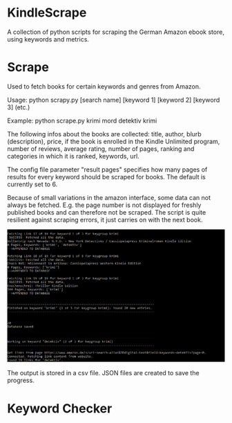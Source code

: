 # KindleScrape
A collection of python scripts for scraping the German Amazon ebook store, using keywords and metrics.


# Scrape

Used to fetch books for certain keywords and genres from Amazon.

Usage: python scrapy.py [search name] [keyword 1] [keyword 2] [keyword 3] (etc.)

Example: python scrape.py krimi mord detektiv krimi

The following infos about the books are collected: title, author, blurb (description), price, if the book is enrolled in the Kindle Unlimited program, number of reviews, average rating, number of pages, ranking and categories in which it is ranked, keywords, url.

The config file parameter "result pages" specifies how many pages of results for every keyword should be scraped for books. The default is currently set to 6.

Because of small variations in the amazon interface, some data can not always be fetched. E.g. the page number is not displayed for freshly published books and can therefore not be scraped. The script is quite resilient against scraping errors, it just carries on with the next book.

![example 1](https://github.com/LauraWartschinski/KindleScrape/blob/master/example.png)

The output is stored in a csv file. JSON files are created to save the progress.



# Keyword Checker
